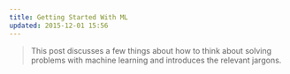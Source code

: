 ```yaml
---
title: Getting Started With ML
updated: 2015-12-01 15:56
---
```


> This post discusses a few things about how to think about solving problems with machine learning and introduces the relevant jargons. 
